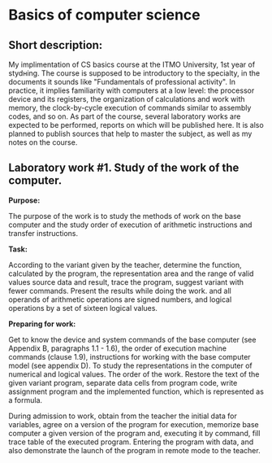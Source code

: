 # Basics of computer science

## Short description:
My implimentation of CS basics course at the ITMO University, 1st year of stydнing. The course is supposed to be introductory to the specialty, 
in the documents it sounds like "Fundamentals of professional activity". In practice, it implies familiarity with computers at a low level: 
the processor device and its registers, the organization of calculations and work with memory, the clock-by-cycle execution of commands 
similar to assembly codes, and so on. As part of the course, several laboratory works are expected to be performed, reports 
on which will be published here. It is also planned to publish sources that help to master the subject, as well as my notes on the course.

## Laboratory work #1. Study of the work of the computer.

**Purpose:**

The purpose of the work is to study the methods of work on the base computer and the study
order of execution of arithmetic instructions and transfer instructions.

**Task:**

According to the variant given by the teacher, determine the function,
calculated by the program, the representation area and the range of valid values
source data and result, trace the program, suggest
variant with fewer commands. Present the results while doing the work.
and all operands of arithmetic operations are signed numbers, and logical
operations by a set of sixteen logical values.

**Preparing for work:**

Get to know the device and system
commands of the base computer (see Appendix B, paragraphs 1.1 - 1.6), the order of execution
machine commands (clause 1.9), instructions for working with the base computer model (see
appendix D). To study the representations in the computer of numerical and logical values.
The order of the work. Restore the text of the given variant
program, separate data cells from program code, write assignment
program and the implemented function, which is represented as a formula.

During admission to work, obtain from the teacher the initial data for
variables, agree on a version of the program for execution, memorize
base computer a given version of the program and, executing it by command, fill
trace table of the executed program. Entering the program with data, and
also demonstrate the launch of the program in remote mode to the teacher.
